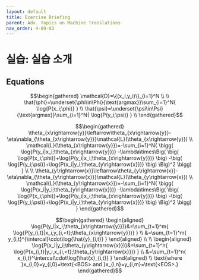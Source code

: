 ```yaml
---
layout: default
title: Exercise Briefing
parent: Adv. Topics on Machine Translations
nav_order: 4-09-03
---
```


# 실습: 실습 소개

## Equations

$$\begin{gathered}
\mathcal{D}=\{(x_i,y_i)\}_{i=1}^N \\
\\
\hat{\phi}=\underset{\phi\in\Phi}{\text{argmax}}\sum_{i=1}^N{
    \log{P(x_i;\phi)}
} \\
\hat{\psi}=\underset{\psi\in\Psi}{\text{argmax}}\sum_{i=1}^N{
    \log{P(y_i;\psi)}
} \\
\end{gathered}$$

$$\begin{gathered}
\theta_{x\rightarrow{y}}\leftarrow\theta_{x\rightarrow{y}}-\eta\nabla_{\theta_{x\rightarrow{y}}}\mathcal{L}(\theta_{x\rightarrow{y}}) \\
\mathcal{L}(\theta_{x\rightarrow{y}})=-\sum_{i=1}^N{
    \bigg(
        \log{P(y_i|x_i;\theta_{x\rightarrow{y}})}
        -\lambda\times\Big(
            \big(
                \log{P(x_i;\phi)}+\log{P(y_i|x_i;\theta_{x\rightarrow{y}})}
            \big)
            -\big(
                \log{P(y_i;\psi)}+\log{P(x_i|y_i;\theta_{y\rightarrow{x}})}
            \big)
        \Big)^2
    \bigg)
} \\
\\
\theta_{y\rightarrow{x}}\leftarrow\theta_{y\rightarrow{x}}-\eta\nabla_{\theta_{y\rightarrow{x}}}\mathcal{L}(\theta_{y\rightarrow{x}}) \\
\mathcal{L}(\theta_{y\rightarrow{x}})=-\sum_{i=1}^N{
    \bigg(
        \log{P(x_i|y_i;\theta_{y\rightarrow{x}})}
        -\lambda\times\Big(
            \big(
                \log{P(x_i;\phi)}+\log{P(y_i|x_i;\theta_{x\rightarrow{y}})}
            \big)
            -\big(
                \log{P(y_i;\psi)}+\log{P(x_i|y_i;\theta_{y\rightarrow{x}})}
            \big)
        \Big)^2
    \bigg)
}
\end{gathered}$$

$$\begin{gathered}
\begin{aligned}
\log{P(y_i|x_i;\theta_{x\rightarrow{y}})}&=\sum_{t=1}^m{
    \log{P(y_{i,t}|x_i,y_{i,<t};\theta_{x\rightarrow{y}})}
} \\
&=\sum_{t=1}^m{
    y_{i,t}^{\intercal}\cdot\log{\hat{y}_{i,t}}
}
\end{aligned} \\
\\
\begin{aligned}
\log{P(x_i|y_i;\theta_{y\rightarrow{x}})}&=\sum_{t=1}^n{
    \log{P(x_{i,t}|y_i,x_{i,<t};\theta_{y\rightarrow{x}})}
} \\
&=\sum_{t=1}^n{
    x_{i,t}^\intercal\cdot\log{\hat{x}_{i,t}}
}
\end{aligned} \\
\text{where }x_{i,0}=y_{i,0}=\text{<BOS> and }x_{i,n}=y_{i,m}=\text{<EOS>.}
\end{gathered}$$
